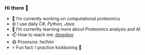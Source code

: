 ### Hi there 👋

- 🔭 I’m currently working on computational proteomics
- ⚙️ I use daily *C#, Python, Java*
- 🧫 I’m currently learning more about Proteomics analysis and AI
- 📫 How to reach me: [diogobor](https://diogobor.droppages.com/)
- 😄 Pronouns: he/him
- ⚡ Fun fact: I practice kickboxing 🥊

